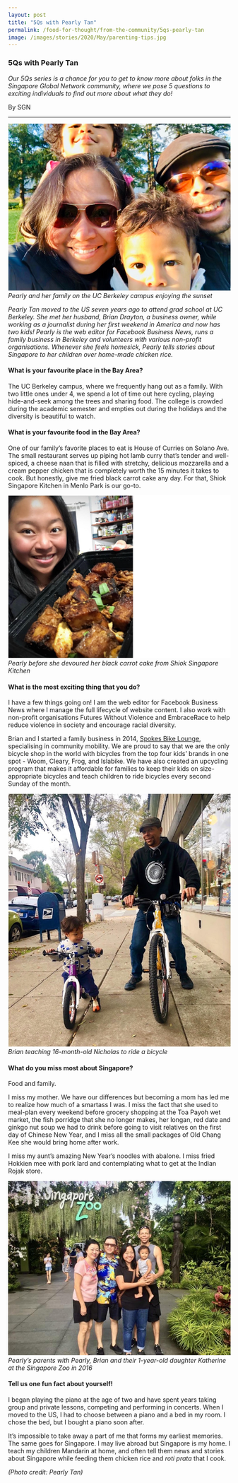 ```yaml
---
layout: post
title: "5Qs with Pearly Tan"
permalink: /food-for-thought/from-the-community/5qs-pearly-tan
image: /images/stories/2020/May/parenting-tips.jpg
---
```



### 5Qs with Pearly Tan

_Our 5Qs series is a chance for you to get to know more about folks in the Singapore Global Network community, where we pose 5 questions to exciting individuals to find out more about what they do!_

By SGN
<hr>

![Image](/images/stories/2020/May/pearlytan-1.jpg)
_Pearly and her family on the UC Berkeley campus enjoying the sunset_

_Pearly Tan moved to the US seven years ago to attend grad school at UC Berkeley. She met her husband, Brian Drayton, a business owner, while working as a journalist during her first weekend in America and now has two kids! Pearly is the web editor for Facebook Business News, runs a family business in Berkeley and volunteers with various non-profit organisations. Whenever she feels homesick, Pearly tells stories about Singapore to her children over home-made chicken rice._

#### What is your favourite place in the Bay Area? 

The UC Berkeley campus, where we frequently hang out as a family. With two little ones under 4, we spend a lot of time out here cycling, playing hide-and-seek among the trees and sharing food. The college is crowded during the academic semester and empties out during the holidays and the diversity is beautiful to watch. 

#### What is your favourite food in the Bay Area? 

One of our family’s favorite places to eat is House of Curries on Solano Ave. The small restaurant serves up piping hot lamb curry that’s tender and well-spiced, a cheese naan that is filled with stretchy, delicious mozzarella and a cream pepper chicken that is completely worth the 15 minutes it takes to cook. But honestly, give me fried black carrot cake any day. For that, Shiok Singapore Kitchen in Menlo Park is our go-to. 

![Image](/images/stories/2020/May/pearlytan-2.png)
_Pearly before she devoured her black carrot cake from Shiok Singapore Kitchen_

#### What is the most exciting thing that you do? 

I have a few things going on! I am the web editor for Facebook Business News where I manage the full lifecycle of website content. I also work with non-profit organisations Futures Without Violence and EmbraceRace to help reduce violence in society and encourage racial diversity.

Brian and I started a family business in 2014, [Spokes Bike Lounge](https://www.spokes.bike/homepage), specialising in community mobility. We are proud to say that we are the only bicycle shop in the world with bicycles from the top four kids’ brands in one spot - Woom, Cleary, Frog, and Islabike. We have also created an upcycling program that makes it affordable for families to keep their kids on size-appropriate bicycles and teach children to ride bicycles every second Sunday of the month. 

![Image](/images/stories/2020/May/pearlytan-3.jpg)
_Brian teaching 16-month-old Nicholas to ride a bicycle_

#### What do you miss most about Singapore? 

Food and family. 

I miss my mother. We have our differences but becoming a mom has led me to realize how much of a smartass I was. I miss the fact that she used to meal-plan every weekend before grocery shopping at the Toa Payoh wet market, the fish porridge that she no longer makes, her longan, red date and ginkgo nut soup we had to drink before going to visit relatives on the first day of Chinese New Year, and I miss all the small packages of Old Chang Kee she would bring home after work. 

I miss my aunt’s amazing New Year’s noodles with abalone. I miss fried Hokkien mee with pork lard and contemplating what to get at the Indian Rojak store. 

![Image](/images/stories/2020/May/pearlytan-4.jpg)
_Pearly’s parents with Pearly, Brian and their 1-year-old daughter Katherine at the Singapore Zoo in 2016_

#### Tell us one fun fact about yourself! 

I began playing the piano at the age of two and have spent years taking group and private lessons, competing and performing in concerts. When I moved to the US, I had to choose between a piano and a bed in my room. I chose the bed, but I bought a piano soon after. 

It’s impossible to take away a part of me that forms my earliest memories. The same goes for Singapore. I may live abroad but Singapore is my home. I teach my children Mandarin at home, and often tell them news and stories about Singapore while feeding them chicken rice and _roti prata_ that I cook.

_(Photo credit: Pearly Tan)_
